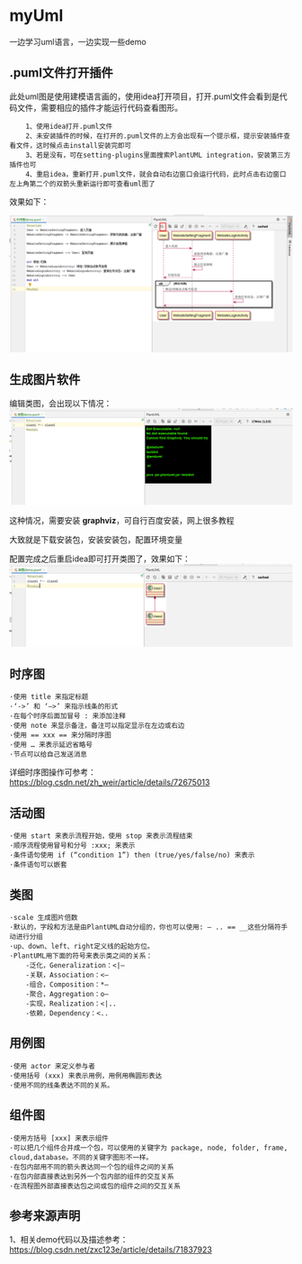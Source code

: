 # myUml
一边学习uml语言，一边实现一些demo

## .puml文件打开插件
此处uml图是使用建模语言画的，使用idea打开项目，打开.puml文件会看到是代码文件，需要相应的插件才能运行代码查看图形。

        1、使用idea打开.puml文件
        2、未安装插件的时候，在打开的.puml文件的上方会出现有一个提示框，提示安装插件查看文件，这时候点击install安装完即可
        3、若是没有，可在setting-plugins里面搜索PlantUML integration，安装第三方插件也可
        4、重启idea，重新打开.puml文件，就会自动右边窗口会运行代码，此时点击右边窗口左上角第二个的双箭头重新运行即可查看uml图了
        
效果如下：

![alt](readme_pic/1.png)

## 生成图片软件
编辑类图，会出现以下情况：
![alt](readme_pic/2.png)

这种情况，需要安装 **graphviz**，可自行百度安装，网上很多教程

大致就是下载安装包，安装安装包，配置环境变量

配置完成之后重启idea即可打开类图了，效果如下：
![alt](readme_pic/3.png)


## 时序图
    ·使用 title 来指定标题
    ·‘->’ 和 ‘–>’ 来指示线条的形式
    ·在每个时序后面加冒号 : 来添加注释
    ·使用 note 来显示备注，备注可以指定显示在左边或右边
    ·使用 == xxx == 来分隔时序图
    ·使用 … 来表示延迟省略号
    ·节点可以给自己发送消息
    
详细时序图操作可参考：https://blog.csdn.net/zh_weir/article/details/72675013
    
## 活动图
    ·使用 start 来表示流程开始，使用 stop 来表示流程结束
    ·顺序流程使用冒号和分号 :xxx; 来表示
    ·条件语句使用 if (“condition 1”) then (true/yes/false/no) 来表示
    ·条件语句可以嵌套
    
## 类图
    ·scale 生成图片倍数
    ·默认的，字段和方法是由PlantUML自动分组的，你也可以使用: – .. == __这些分隔符手动进行分组
    ·up、down、left、right定义线的起始方位。
    ·PlantUML用下面的符号来表示类之间的关系： 
        -泛化，Generalization：<|–
        -关联，Association：<–
        -组合，Composition：*–
        -聚合，Aggregation：o–
        -实现，Realization：<|..
        -依赖，Dependency：<..
        
## 用例图
    ·使用 actor 来定义参与者
    ·使用括号 (xxx) 来表示用例，用例用椭圆形表达
    ·使用不同的线条表达不同的关系。
    
## 组件图
    ·使用方括号 [xxx] 来表示组件
    ·可以把几个组件合并成一个包，可以使用的关键字为 package, node, folder, frame, cloud,database。不同的关键字图形不一样。
    ·在包内部用不同的箭头表达同一个包的组件之间的关系
    ·在包内部直接表达到另外一个包内部的组件的交互关系
    ·在流程图外部直接表达包之间或包的组件之间的交互关系
   


## 参考来源声明
1、相关demo代码以及描述参考：https://blog.csdn.net/zxc123e/article/details/71837923